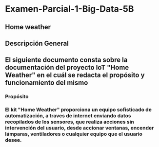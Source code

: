 # Examen-Parcial-1-Big-Data-5B
## Home weather
## Descripción General
## El siguiente documento consta sobre la documentación del proyecto IoT "Home Weather" en el cuál se redacta el propósito y funcionamiento del mismo
### Propósito
### El kit "Home Weather" proporciona un equipo sofisticado de automatización, a traves de internet enviando datos recopilados de los sensores, que realiza acciones sin intervención del usuario, desde accionar ventanas, encender lámparas, ventiladores o cualquier equipo que el usuario desee.
